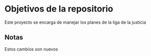 # Objetivos de la repositorio

Este proyecto se encarga de manejar los planes de la liga de la justicia


## Notas
Estos cambios son nuevos